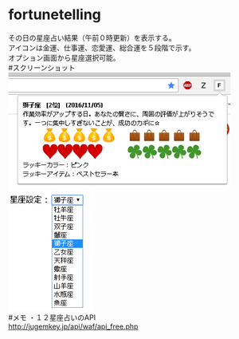 # fortunetelling
その日の星座占い結果（午前０時更新）を表示する。  
アイコンは金運、仕事運、恋愛運、総合運を５段階で示す。  
オプション画面から星座選択可能。  
#スクリーンショット
![スクショ01](https://github.com/donatu3/chrome_extensions/blob/master/10_fortunetelling/ss/01.png)  
![スクショ02](https://github.com/donatu3/chrome_extensions/blob/master/10_fortunetelling/ss/02.png)  
#メモ
・１２星座占いのAPI  
http://jugemkey.jp/api/waf/api_free.php